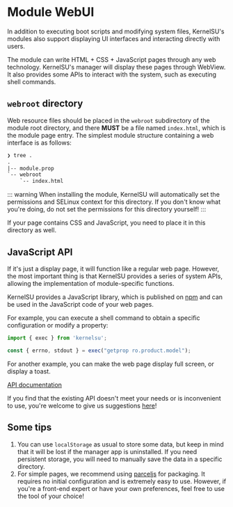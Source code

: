 # Module WebUI

In addition to executing boot scripts and modifying system files, KernelSU's modules also support displaying UI interfaces and interacting directly with users.

The module can write HTML + CSS + JavaScript pages through any web technology. KernelSU's manager will display these pages through WebView. It also provides some APIs to interact with the system, such as executing shell commands.

## `webroot` directory

Web resource files should be placed in the `webroot` subdirectory of the module root directory, and there **MUST** be a file named `index.html`, which is the module page entry. The simplest module structure containing a web interface is as follows:

```txt
❯ tree .
.
|-- module.prop
`-- webroot
    `-- index.html
```

::: warning
When installing the module, KernelSU will automatically set the permissions and SELinux context for this directory. If you don't know what you're doing, do not set the permissions for this directory yourself!
:::

If your page contains CSS and JavaScript, you need to place it in this directory as well.

## JavaScript API

If it's just a display page, it will function like a regular web page. However, the most important thing is that KernelSU provides a series of system APIs, allowing the implementation of module-specific functions.

KernelSU provides a JavaScript library, which is published on [npm](https://www.npmjs.com/package/kernelsu) and can be used in the JavaScript code of your web pages.

For example, you can execute a shell command to obtain a specific configuration or modify a property:

```JavaScript
import { exec } from 'kernelsu';

const { errno, stdout } = exec("getprop ro.product.model");
```

For another example, you can make the web page display full screen, or display a toast.

[API documentation](https://www.npmjs.com/package/kernelsu)

If you find that the existing API doesn't meet your needs or is inconvenient to use, you're welcome to give us suggestions [here](https://github.com/tiann/KernelSU/issues)!

## Some tips

1. You can use `localStorage` as usual to store some data, but keep in mind that it will be lost if the manager app is uninstalled. If you need persistent storage, you will need to manually save the data in a specific directory.
2. For simple pages, we recommend using [parceljs](https://parceljs.org/) for packaging. It requires no initial configuration and is extremely easy to use. However, if you're a front-end expert or have your own preferences, feel free to use the tool of your choice!
